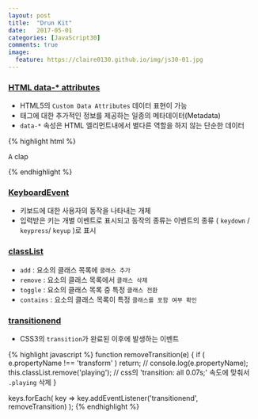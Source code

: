```yaml
---
layout: post
title:  "Drun Kit"
date:   2017-05-01
categories: [JavaScript30]
comments: true
image:
  feature: https://claire0130.github.io/img/js30-01.jpg
---
```


### [HTML data-* attributes](http://blog.saltfactory.net/using-html5-custom-data-attributes/)
- HTML5의 `Custom Data Attributes` 데이터 표현이 가능
- 태그에 대한 추가적인 정보를 제공하는 일종의 메타데이터(Metadata)
- `data-*` 속성은 HTML 엘리먼트내에서 별다른 역할을 하지 않는 단순한 데이터

<!--more-->

{% highlight html %}
<div data-key="65" class="key">
  <kbd>A</kbd>
  <span class="sound">clap</span>
</div>

<audio data-key="65" src="sounds/clap.wav"></audio>
{% endhighlight %}

### [KeyboardEvent](https://developer.mozilla.org/ko/docs/Web/API/KeyboardEvent)
- 키보드에 대한 사용자의 동작을 나타내는 개체
- 입력받은 키는 개별 이벤트로 표시되고 동작의 종류는 이벤트의 종류 ( `keydown` / `keypress`/ `keyup` )로 표시

### [classList](https://developer.mozilla.org/ko/docs/Web/API/Element/classList)
- `add` : 요소의 클래스 목록에 `클래스 추가`
- `remove` : 요소의 클래스 목록에서 `클래스 삭제`
- `toggle` : 요소의 클래스 목록 중 특정 `클래스 전환`
- `contains` : 요소의 클래스 목록이 특정 `클래스를 포함 여부 확인`

### [transitionend](https://developer.mozilla.org/en-US/docs/Web/Events/transitionend)
- CSS3의 `transition`가 완료된 이후에 발생하는 이벤트

{% highlight javascript %}
function removeTransition(e) {
    if ( e.propertyName !== 'transform' ) return;
    // console.log(e.propertyName);
    this.classList.remove('playing'); // css의 'transition: all 0.07s;' 속도에 맞춰서 `.playing` 삭제
}

keys.forEach( key => key.addEventListener('transitionend', removeTransition) );
{% endhighlight %}
